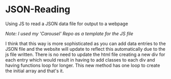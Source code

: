 # JSON-Reading
Using JS to read a JSON data file for output to a webpage


*Note: I used my 'Carousel' Repo as a template for the JS file*

I think that this way is more sophisticated as you can add data entries to the JSON file and the website will update to reflect this automatically due to the js file written. There is no need to update the html file creating a new div for each entry which would result in having to add classes to each div and having functions loop for longer. This new method has one loop to create the initial array and that's it.